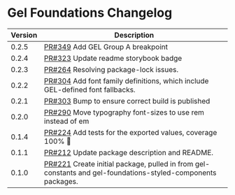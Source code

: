 # Gel Foundations Changelog

| Version | Description |
|---------|-------------|
| 0.2.5   | [PR#349](https://github.com/BBC/psammead/pull/349) Add GEL Group A breakpoint |
| 0.2.4   | [PR#323](https://github.com/BBC/psammead/pull/323) Update readme storybook badge |
| 0.2.3   | [PR#264](https://github.com/BBC/psammead/pull/319) Resolving package-lock issues. |
| 0.2.2   | [PR#304](https://github.com/BBC-News/psammead/pull/304) Add font family definitions, which include GEL-defined font fallbacks. |
| 0.2.1   | [PR#303](https://github.com/BBC-News/psammead/pull/303) Bump to ensure correct build is published |
| 0.2.0   | [PR#290](https://github.com/BBC-News/psammead/pull/290) Move typography font-sizes to use rem instead of em |
| 0.1.4   | [PR#224](https://github.com/BBC-News/psammead/pull/224) Add tests for the exported values, coverage 100% :tada: |
| 0.1.1   | [PR#212](https://github.com/BBC-News/psammead/pull/212) Update package description and README. |
| 0.1.0   | [PR#221](https://github.com/BBC-News/psammead/pull/221) Create initial package, pulled in from gel-constants and gel-foundations-styled-components packages. |

